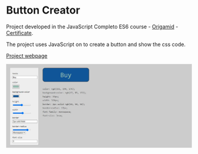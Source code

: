 # Button Creator

Project developed in the JavaScript Completo ES6 course - [Origamid](https://www.origamid.com/curso/javascript-completo-es6/) - [Certificate](https://drive.google.com/file/d/1JHBtJiXVvI38YR4r4t-32_vVImI8nGxY/view).

The project uses JavaScript on to create a button and show the css code.

[Project webpage](https://kelwynoliveira.github.io/ButtonCreator/)

[![](./thumb.jpg)](https://kelwynoliveira.github.io/ButtonCreator/)
